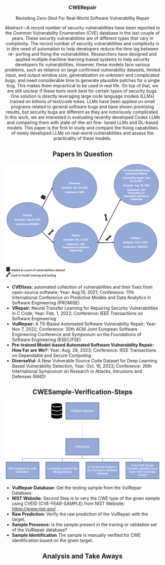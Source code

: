 <p align="center">
  </a>
  <h3 align="center">CWERepair</a></h3>
  <p align="center">
    Revisiting Zero-Shot For Real-World Software Vulnerability Repair
  </p>
</p>

<div align="center">
Abstract—A record number of security vulnerabilities have
been reported to the Common Vulnerability Enumeration (CVE)
database in the last couple of years. These security vulnerabilities
are of different types that vary in complexity. The record number
of security vulnerabilities and complexity is in dire need of
automation to help developers reduce the time lag between re-
porting and fixing the vulnerabilities. Researchers have designed
and applied multiple machine learning-based systems to help
security developers fix vulnerabilities. However, these models
face various problems, such as reliance on large confirmed
vulnerability datasets, limited input, and output window size,
generalization on unknown and complicated bugs, and need
considerable time to generate plausible patches for a single bug.
This makes them impractical to be used in real life. On top of
that, we are still unclear if these tools work best for certain
types of security bugs. One solution is directly leveraging large
code language models (LLMs) trained on billions of text/code
tokes. LLMs have been applied on small programs related to
general software bugs and have shown promising results, but
security bugs are different as they are notoriously complicated.
In this work, we are interested in evaluating recently developed
Codex LLMs and comparing them with state-of-the-art fine-
tuned LLMs and DL-based models. This paper is the first to
study and compare the fixing capabilities of newly developed
LLMs on real-world vulnerabilities and assess the practicality of
these models.
</div>


<div align="center">
  
  ## Papers In Question
  
</div>

![](Papers-In-Question.png)

- **CVEfixes:** automated collection of vulnerabilities and their fixes from open-source software; Year: Aug.19, 2021; Conference: 17th International Conference on Predictive Models and Data Analytics in Software Engineering (PROMISE)
- **VRepair:** Neural Transfer Learning for Repairing Security Vulnerabilities in C Code; Year: Feb. 1, 2022; Conference: IEEE Transactions on Software Engineering
- **VulRepair:** A T5-Based Automated Software Vulnerability Repair; Year: Nov 7, 2022; Conference: 30th ACM Joint European Software Engineering Conference and Symposium on the Foundations of Software Engineering (ESEC/FSE)
- **Pre-trained Model-based Automated Software Vulnerability Repair: How Far are We?:** Year: Aug. 28, 2023; Conference: IEEE Transactions on Dependable and Secure Computing
- **DiverseVul:** A New Vulnerable Source Code Dataset for Deep Learning Based Vulnerability Detection; Year: Oct. 16, 2023; Conference: 26th International Symposium on Research in Attacks, Intrusions and Defenses (RAID)



<div align="center">
  
  ## CWESample-Verification-Steps
  
</div>

![](CWESample-Verification-Steps.png)

- **VulRepair Database:** Get the testing sample from the VulRepair Database.
- **NIST Website:** Second Step is to very the CWE type of the given sample using CVEID (CVE-YEAR-SAMPLE) from NIST Webisite: https://www.nist.gov/ .
- **Raw Prediction:** Verify the raw prediction of the VulRepair with the target.
- **Sample Presence:** Is the sample present in the traning or validation set of the VulRepair database?
- **Sample Identification** The sample is manually verified for CWE identification based on the given target.


<div align="center">

## Analysis and Take Aways

</div>























<!-- Extra Stuff. I might consider later -->
<!-- <details>
<summary>text-davinvi-003: without-buggy-line</summary>

<h3>
    <b>
        <div align="center">
            Performance on Top- 10 Most Dangerous CWEs in 2021
        </div>
    </b>
</h3>
  
<div align="center">

| Rank | CWE Type | Name                                                                                       | Count | VRepair | VulRepair | CWERepair |
|------|----------|--------------------------------------------------------------------------------------------|-------|---------|-----------|-----------|
| 1    | CWE-787  | Out-of-bounds Write                                                                        | 53    |         | 16        |           |
| 2    | CWE-79   | Improper Neutralization of Input During Web Page Generation ('Cross-site Scripting')       | 1     |         | 0         |  0        |
| 3    | CWE-125  | Out-of-bounds Read                                                                         | 170   |         | 54        |           |
| 4    | CWE-20   | Improper Input Validation                                                                  | 152   |         | 68        |           |
| 5    | CWE-78   | Improper Neutralization of Special Elements used in an OS Command ('OS Command Injection') | 3     |         | 1         |           |
| 6    | CWE-89   | Improper Neutralization of Special Elements used in an SQL Command ('SQL Injection')       | 5     |         | 1         |  0        |
| 7    | CWE-416  | Use After Free                                                                             | 55    |         | 29        |           |
| 8    | CWE-22   | Improper Limitation of a Pathname to a Restricted Directory ('Path Traversal')             | 8     |         | 2         |           |
| 9    | CWE-352  | Cross-Site Request Forgery (CSRF)                                                          | 2     |         | 0         |           |
| 10   | CWE-434  | Unrestricted Upload of File with Dangerous Type                                            | -     | -       | -         |           |

</div>
</details>

<details>
<summary>text-davinvi-003: with-buggy-line</summary>

<h3>
    <b>
        <div align="center">
            Performance on Top- 10 Most Dangerous CWEs in 2021
        </div>
    </b>
</h3>
  
<div align="center">

| Rank | CWE Type | Name                                                                                       | Count | VRepair | VulRepair | CWERepair |
|------|----------|--------------------------------------------------------------------------------------------|-------|---------|-----------|-----------|
| 1    | CWE-787  | Out-of-bounds Write                                                                        | 53    |         | 16        |           |
| 2    | CWE-79   | Improper Neutralization of Input During Web Page Generation ('Cross-site Scripting')       | 1     |         | 0         |  0        |
| 3    | CWE-125  | Out-of-bounds Read                                                                         | 170   |         | 54        |           |
| 4    | CWE-20   | Improper Input Validation                                                                  | 152   |         | 68        |           |
| 5    | CWE-78   | Improper Neutralization of Special Elements used in an OS Command ('OS Command Injection') | 3     |         | 1         |           |
| 6    | CWE-89   | Improper Neutralization of Special Elements used in an SQL Command ('SQL Injection')       | 5     |         | 1         |  1        |
| 7    | CWE-416  | Use After Free                                                                             | 55    |         | 29        |           |
| 8    | CWE-22   | Improper Limitation of a Pathname to a Restricted Directory ('Path Traversal')             | 8     |         | 2         |           |
| 9    | CWE-352  | Cross-Site Request Forgery (CSRF)                                                          | 2     |         | 0         |           |
| 10   | CWE-434  | Unrestricted Upload of File with Dangerous Type                                            | -     | -       | -         |           |

</div>
</details> 
-->





